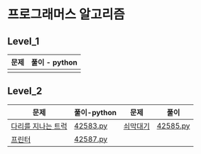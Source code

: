 # 프로그래머스 알고리즘

## Level_1

| 문제 | 풀이 - python |
| ---- | ------------- |
|      |               |




## Level_2

| 문제                                                         | 풀이-python                   | 문제                                                         | 풀이                          |
| ------------------------------------------------------------ | ----------------------------- | ------------------------------------------------------------ | ----------------------------- |
| [다리를 지나는 트럭](https://programmers.co.kr/learn/courses/30/lessons/42583) | [42583.py](./level2/42583.py) | [쇠막대기](https://programmers.co.kr/learn/courses/30/lessons/42585) | [42585.py](./level2/42585.py) |
| [프린터](https://programmers.co.kr/learn/courses/30/lessons/42587) | [42587.py](./level2/42587.py) |                                                              |                               |



